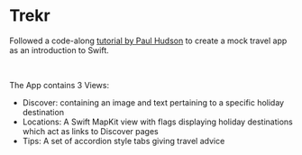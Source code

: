 #  Trekr

Followed a code-along [tutorial by Paul Hudson](https://www.youtube.com/watch?v=aP-SQXTtWhY&t=2670s) to create a mock travel app as an introduction to Swift.

<br>

The App contains 3 Views:
- Discover: containing an image and text pertaining to a specific holiday destination
- Locations: A Swift MapKit view with flags displaying holiday destinations which act as links to Discover pages
- Tips: A set of accordion style tabs giving travel advice
